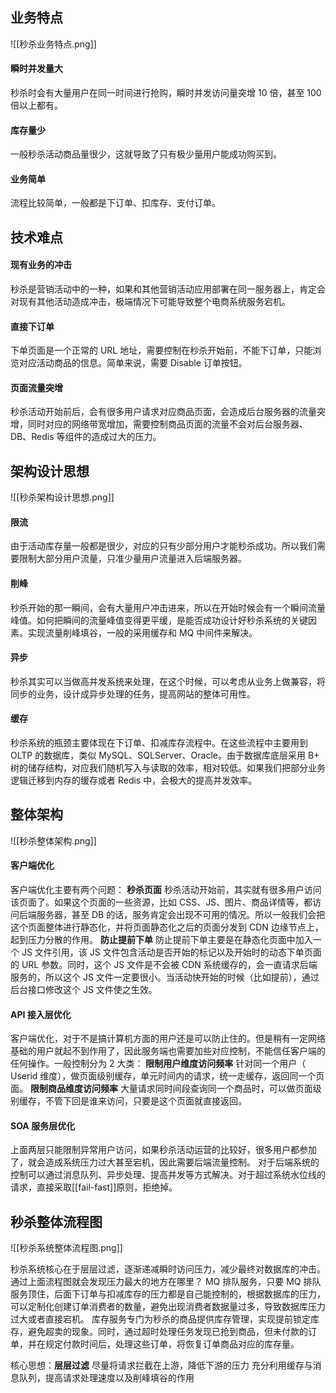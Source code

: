 ## 业务特点
![[秒杀业务特点.png]]
#### 瞬时并发量大
秒杀时会有大量用户在同一时间进行抢购，瞬时并发访问量突增 10 倍，甚至 100 倍以上都有。
#### 库存量少
一般秒杀活动商品量很少，这就导致了只有极少量用户能成功购买到。
#### 业务简单
流程比较简单，一般都是下订单、扣库存、支付订单。

## 技术难点
#### 现有业务的冲击
秒杀是营销活动中的一种，如果和其他营销活动应用部署在同一服务器上，肯定会对现有其他活动造成冲击，极端情况下可能导致整个电商系统服务宕机。
#### 直接下订单
下单页面是一个正常的 URL 地址，需要控制在秒杀开始前，不能下订单，只能浏览对应活动商品的信息。简单来说，需要 Disable 订单按钮。
#### 页面流量突增
秒杀活动开始前后，会有很多用户请求对应商品页面，会造成后台服务器的流量突增，同时对应的网络带宽增加，需要控制商品页面的流量不会对后台服务器、DB、Redis 等组件的造成过大的压力。

## 架构设计思想
![[秒杀架构设计思想.png]]
#### 限流
由于活动库存量一般都是很少，对应的只有少部分用户才能秒杀成功。所以我们需要限制大部分用户流量，只准少量用户流量进入后端服务器。
#### 削峰
秒杀开始的那一瞬间，会有大量用户冲击进来，所以在开始时候会有一个瞬间流量峰值。如何把瞬间的流量峰值变得更平缓，是能否成功设计好秒杀系统的关键因素。实现流量削峰填谷，一般的采用缓存和 MQ 中间件来解决。
#### 异步
秒杀其实可以当做高并发系统来处理，在这个时候，可以考虑从业务上做兼容，将同步的业务，设计成异步处理的任务，提高网站的整体可用性。
#### 缓存
秒杀系统的瓶颈主要体现在下订单、扣减库存流程中。在这些流程中主要用到 OLTP 的数据库，类似 MySQL、SQLServer、Oracle。由于数据库底层采用 B+ 树的储存结构，对应我们随机写入与读取的效率，相对较低。如果我们把部分业务逻辑迁移到内存的缓存或者 Redis 中，会极大的提高并发效率。

## 整体架构
![[秒杀整体架构.png]]

#### 客户端优化
客户端优化主要有两个问题：
**秒杀页面**
秒杀活动开始前，其实就有很多用户访问该页面了。如果这个页面的一些资源，比如 CSS、JS、图片、商品详情等，都访问后端服务器，甚至 DB 的话，服务肯定会出现不可用的情况。所以一般我们会把这个页面整体进行静态化，并将页面静态化之后的页面分发到 CDN 边缘节点上，起到压力分散的作用。
**防止提前下单**
防止提前下单主要是在静态化页面中加入一个 JS 文件引用，该 JS 文件包含活动是否开始的标记以及开始时的动态下单页面的 URL 参数。同时，这个 JS 文件是不会被 CDN 系统缓存的，会一直请求后端服务的，所以这个 JS 文件一定要很小。当活动快开始的时候（比如提前），通过后台接口修改这个 JS 文件使之生效。
#### API 接入层优化
客户端优化，对于不是搞计算机方面的用户还是可以防止住的。但是稍有一定网络基础的用户就起不到作用了，因此服务端也需要加些对应控制，不能信任客户端的任何操作。一般控制分为 2 大类：
**限制用户维度访问频率**
针对同一个用户（ Userid 维度），做页面级别缓存，单元时间内的请求，统一走缓存，返回同一个页面。
**限制商品维度访问频率**
大量请求同时间段查询同一个商品时，可以做页面级别缓存，不管下回是谁来访问，只要是这个页面就直接返回。
#### SOA 服务层优化
上面两层只能限制异常用户访问，如果秒杀活动运营的比较好，很多用户都参加了，就会造成系统压力过大甚至宕机，因此需要后端流量控制。
对于后端系统的控制可以通过消息队列、异步处理、提高并发等方式解决。对于超过系统水位线的请求，直接采取[[fail-fast]]原则，拒绝掉。
## 秒杀整体流程图

![[秒杀系统整体流程图.png]]

秒杀系统核心在于层层过滤，逐渐递减瞬时访问压力，减少最终对数据库的冲击。通过上面流程图就会发现压力最大的地方在哪里？
MQ 排队服务，只要 MQ 排队服务顶住，后面下订单与扣减库存的压力都是自己能控制的，根据数据库的压力，可以定制化创建订单消费者的数量，避免出现消费者数据量过多，导致数据库压力过大或者直接宕机。
库存服务专门为秒杀的商品提供库存管理，实现提前锁定库存，避免超卖的现象。同时，通过超时处理任务发现已抢到商品，但未付款的订单，并在规定付款时间后，处理这些订单，将恢复订单商品对应的库存量。

核心思想：**层层过滤**
尽量将请求拦截在上游，降低下游的压力
充分利用缓存与消息队列，提高请求处理速度以及削峰填谷的作用